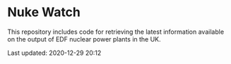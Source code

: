 # Nuke Watch

This repository includes code for retrieving the latest information available on the output of EDF nuclear power plants in the UK.

Last updated: 2020-12-29 20:12